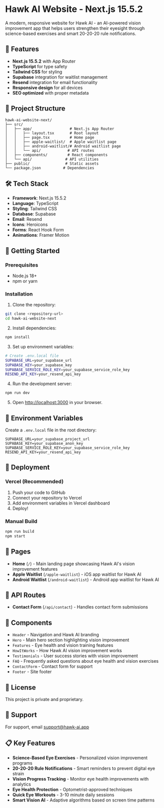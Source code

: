 # Hawk AI Website - Next.js 15.5.2

A modern, responsive website for Hawk AI - an AI-powered vision improvement app that helps users strengthen their eyesight through science-based exercises and smart 20-20-20 rule notifications.

## 🚀 Features

- **Next.js 15.5.2** with App Router
- **TypeScript** for type safety
- **Tailwind CSS** for styling
- **Supabase** integration for waitlist management
- **Resend** integration for email functionality
- **Responsive design** for all devices
- **SEO optimized** with proper metadata

## 📁 Project Structure

```
hawk-ai-website-next/
├── src/
│   ├── app/                 # Next.js App Router
│   │   ├── layout.tsx       # Root layout
│   │   ├── page.tsx         # Home page
│   │   ├── apple-waitlist/  # Apple waitlist page
│   │   ├── android-waitlist/# Android waitlist page
│   │   └── api/            # API routes
│   ├── components/         # React components
│   └── api/               # API utilities
├── public/                # Static assets
└── package.json          # Dependencies
```

## 🛠️ Tech Stack

- **Framework**: Next.js 15.5.2
- **Language**: TypeScript
- **Styling**: Tailwind CSS
- **Database**: Supabase
- **Email**: Resend
- **Icons**: Heroicons
- **Forms**: React Hook Form
- **Animations**: Framer Motion

## 🚀 Getting Started

### Prerequisites

- Node.js 18+ 
- npm or yarn

### Installation

1. Clone the repository:
```bash
git clone <repository-url>
cd hawk-ai-website-next
```

2. Install dependencies:
```bash
npm install
```

3. Set up environment variables:
```bash
# Create .env.local file
SUPABASE_URL=your_supabase_url
SUPABASE_KEY=your_supabase_key
SUPABASE_SERVICE_ROLE_KEY=your_supabase_service_role_key
RESEND_API_KEY=your_resend_api_key
```

4. Run the development server:
```bash
npm run dev
```

5. Open [http://localhost:3000](http://localhost:3000) in your browser.

## 📝 Environment Variables

Create a `.env.local` file in the root directory:

```env
SUPABASE_URL=your_supabase_project_url
SUPABASE_KEY=your_supabase_anon_key
SUPABASE_SERVICE_ROLE_KEY=your_supabase_service_role_key
RESEND_API_KEY=your_resend_api_key
```

## 🚀 Deployment

### Vercel (Recommended)

1. Push your code to GitHub
2. Connect your repository to Vercel
3. Add environment variables in Vercel dashboard
4. Deploy!

### Manual Build

```bash
npm run build
npm start
```

## 📱 Pages

- **Home** (`/`) - Main landing page showcasing Hawk AI's vision improvement features
- **Apple Waitlist** (`/apple-waitlist`) - iOS app waitlist for Hawk AI
- **Android Waitlist** (`/android-waitlist`) - Android app waitlist for Hawk AI

## 🔧 API Routes

- **Contact Form** (`/api/contact`) - Handles contact form submissions

## 🎨 Components

- `Header` - Navigation and Hawk AI branding
- `Hero` - Main hero section highlighting vision improvement
- `Features` - Eye health and vision training features
- `HowItWorks` - How Hawk AI vision improvement works
- `Testimonials` - User success stories with vision improvement
- `FAQ` - Frequently asked questions about eye health and vision exercises
- `ContactForm` - Contact form for support
- `Footer` - Site footer

## 📄 License

This project is private and proprietary.

## 🤝 Support

For support, email support@hawk-ai.app

## 📋 Key Features

- **Science-Based Eye Exercises** - Personalized vision improvement programs
- **20-20-20 Rule Notifications** - Smart reminders to prevent digital eye strain
- **Vision Progress Tracking** - Monitor eye health improvements with analytics
- **Eye Health Protection** - Optometrist-approved techniques
- **Quick Eye Workouts** - 3-10 minute daily sessions
- **Smart Vision AI** - Adaptive algorithms based on screen time patterns
